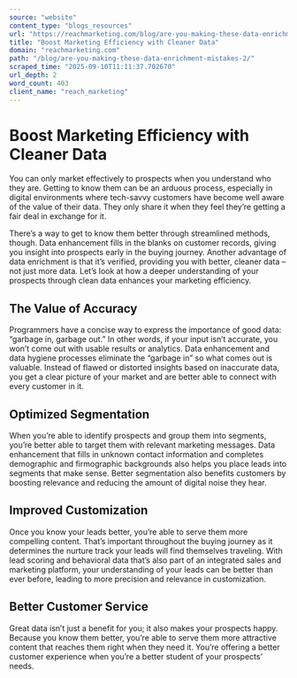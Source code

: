 ```yaml
---
source: "website"
content_type: "blogs_resources"
url: "https://reachmarketing.com/blog/are-you-making-these-data-enrichment-mistakes-2/"
title: "Boost Marketing Efficiency with Cleaner Data"
domain: "reachmarketing.com"
path: "/blog/are-you-making-these-data-enrichment-mistakes-2/"
scraped_time: "2025-09-10T11:11:37.702670"
url_depth: 2
word_count: 403
client_name: "reach_marketing"
---
```


# Boost Marketing Efficiency with Cleaner Data

You can only market effectively to prospects when you understand who they are. Getting to know them can be an arduous process, especially in digital environments where tech-savvy customers have become well aware of the value of their data. They only share it when they feel they’re getting a fair deal in exchange for it.

There’s a way to get to know them better through streamlined methods, though. Data enhancement fills in the blanks on customer records, giving you insight into prospects early in the buying journey. Another advantage of data enrichment is that it’s verified, providing you with better, cleaner data – not just more data. Let’s look at how a deeper understanding of your prospects through clean data enhances your marketing efficiency.

## The Value of Accuracy

Programmers have a concise way to express the importance of good data: “garbage in, garbage out.” In other words, if your input isn’t accurate, you won’t come out with usable results or analytics. Data enhancement and data hygiene processes eliminate the “garbage in” so what comes out is valuable. Instead of flawed or distorted insights based on inaccurate data, you get a clear picture of your market and are better able to connect with every customer in it.

## Optimized Segmentation

When you’re able to identify prospects and group them into segments, you’re better able to target them with relevant marketing messages. Data enhancement that fills in unknown contact information and completes demographic and firmographic backgrounds also helps you place leads into segments that make sense. Better segmentation also benefits customers by boosting relevance and reducing the amount of digital noise they hear.

## Improved Customization

Once you know your leads better, you’re able to serve them more compelling content. That’s important throughout the buying journey as it determines the nurture track your leads will find themselves traveling. With lead scoring and behavioral data that’s also part of an integrated sales and marketing platform, your understanding of your leads can be better than ever before, leading to more precision and relevance in customization.

## Better Customer Service

Great data isn’t just a benefit for you; it also makes your prospects happy. Because you know them better, you’re able to serve them more attractive content that reaches them right when they need it. You’re offering a better customer experience when you’re a better student of your prospects’ needs.